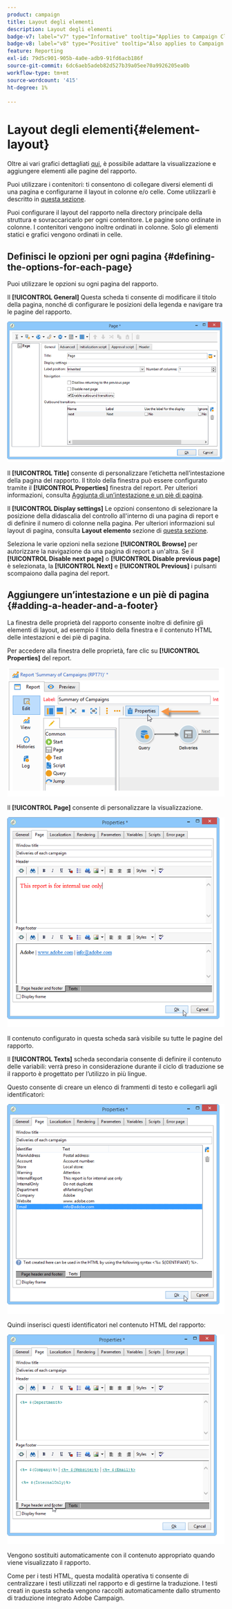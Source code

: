 ```yaml
---
product: campaign
title: Layout degli elementi
description: Layout degli elementi
badge-v7: label="v7" type="Informative" tooltip="Applies to Campaign Classic v7"
badge-v8: label="v8" type="Positive" tooltip="Also applies to Campaign v8"
feature: Reporting
exl-id: 79d5c901-905b-4a0e-adb9-91fd6acb186f
source-git-commit: 6dc6aeb5adeb82d527b39a05ee70a9926205ea0b
workflow-type: tm+mt
source-wordcount: '415'
ht-degree: 1%

---
```


# Layout degli elementi{#element-layout}



Oltre ai vari grafici dettagliati [qui](../../reporting/using/creating-a-chart.md#chart-types-and-variants), è possibile adattare la visualizzazione e aggiungere elementi alle pagine del rapporto.

Puoi utilizzare i contenitori: ti consentono di collegare diversi elementi di una pagina e configurarne il layout in colonne e/o celle. Come utilizzarli è descritto in [questa sezione](../../web/using/defining-web-forms-layout.md#creating-containers).

Puoi configurare il layout del rapporto nella directory principale della struttura e sovraccaricarlo per ogni contenitore. Le pagine sono ordinate in colonne. I contenitori vengono inoltre ordinati in colonne. Solo gli elementi statici e grafici vengono ordinati in celle.

## Definisci le opzioni per ogni pagina {#defining-the-options-for-each-page}

Puoi utilizzare le opzioni su ogni pagina del rapporto.

Il **[!UICONTROL General]** Questa scheda ti consente di modificare il titolo della pagina, nonché di configurare le posizioni della legenda e navigare tra le pagine del rapporto.

![](assets/s_ncs_advuser_report_wizard_022.png)

Il **[!UICONTROL Title]** consente di personalizzare l’etichetta nell’intestazione della pagina del rapporto. Il titolo della finestra può essere configurato tramite il **[!UICONTROL Properties]** finestra del report. Per ulteriori informazioni, consulta [Aggiunta di un’intestazione e un piè di pagina](#adding-a-header-and-a-footer).

Il **[!UICONTROL Display settings]** Le opzioni consentono di selezionare la posizione della didascalia del controllo all&#39;interno di una pagina di report e di definire il numero di colonne nella pagina. Per ulteriori informazioni sul layout di pagina, consulta **Layout elemento** sezione di [questa sezione](../../web/using/defining-web-forms-layout.md#positioning-the-fields-on-the-page).

Seleziona le varie opzioni nella sezione **[!UICONTROL Browse]** per autorizzare la navigazione da una pagina di report a un&#39;altra. Se il **[!UICONTROL Disable next page]** o **[!UICONTROL Disable previous page]** è selezionata, la **[!UICONTROL Next]** e **[!UICONTROL Previous]** i pulsanti scompaiono dalla pagina del report.

## Aggiungere un’intestazione e un piè di pagina {#adding-a-header-and-a-footer}

La finestra delle proprietà del rapporto consente inoltre di definire gli elementi di layout, ad esempio il titolo della finestra e il contenuto HTML delle intestazioni e dei piè di pagina.

Per accedere alla finestra delle proprietà, fare clic su **[!UICONTROL Properties]** del report.

![](assets/reporting_properties.png)

Il **[!UICONTROL Page]** consente di personalizzare la visualizzazione.

![](assets/s_ncs_advuser_report_properties_04.png)

Il contenuto configurato in questa scheda sarà visibile su tutte le pagine del rapporto.

Il **[!UICONTROL Texts]** scheda secondaria consente di definire il contenuto delle variabili: verrà preso in considerazione durante il ciclo di traduzione se il rapporto è progettato per l’utilizzo in più lingue.

Questo consente di creare un elenco di frammenti di testo e collegarli agli identificatori:

![](assets/s_ncs_advuser_report_properties_04a.png)

Quindi inserisci questi identificatori nel contenuto HTML del rapporto:

![](assets/s_ncs_advuser_report_properties_04b.png)

Vengono sostituiti automaticamente con il contenuto appropriato quando viene visualizzato il rapporto.

Come per i testi HTML, questa modalità operativa ti consente di centralizzare i testi utilizzati nel rapporto e di gestirne la traduzione. I testi creati in questa scheda vengono raccolti automaticamente dallo strumento di traduzione integrato Adobe Campaign.
